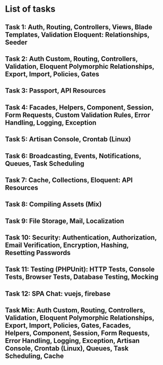 # List of tasks
## Task 1: Auth, Routing, Controllers, Views, Blade Templates, Validation Eloquent: Relationships, Seeder
## Task 2: Auth Custom, Routing, Controllers, Validation, Eloquent Polymorphic Relationships, Export, Import, Policies, Gates
## Task 3: Passport, API Resources
## Task 4: Facades, Helpers, Component, Session, Form Requests, Custom Validation Rules, Error Handling, Logging, Exception
## Task 5: Artisan Console, Crontab (Linux)
## Task 6: Broadcasting, Events, Notifications, Queues, Task Scheduling
## Task 7: Cache, Collections, Eloquent: API Resources
## Task 8: Compiling Assets (Mix)
## Task 9: File Storage, Mail, Localization
## Task 10: Security: Authentication, Authorization, Email Verification, Encryption, Hashing, Resetting Passwords
## Task 11: Testing (PHPUnit): HTTP Tests, Console Tests, Browser Tests, Database Testing, Mocking
## Task 12: SPA Chat: vuejs, firebase
## Task Mix: Auth Custom, Routing, Controllers, Validation, Eloquent Polymorphic Relationships, Export, Import, Policies, Gates, Facades, Helpers, Component, Session, Form Requests, Error Handling, Logging, Exception, Artisan Console, Crontab (Linux), Queues, Task Scheduling, Cache